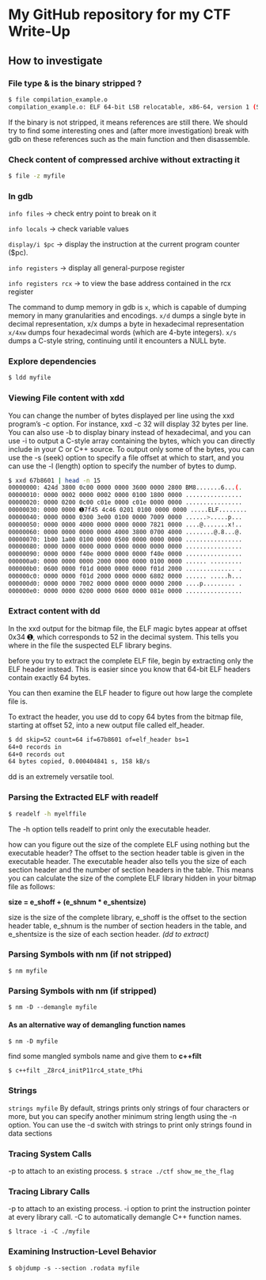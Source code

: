 # My GitHub repository for my CTF Write-Up

## How to investigate

### File type & is the binary stripped ?

```bash
$ file compilation_example.o
compilation_example.o: ELF 64-bit LSB relocatable, x86-64, version 1 (SYSV), **not stripped**
```

If the binary is not stripped, it means references are still there. We should try to find some interesting ones and (after more investigation) break with gdb on these references such as the main function and then disassemble.

### Check content of compressed archive without extracting it

```bash
$ file -z myfile
```

### In gdb

`info files` -> check entry point to break on it

`info locals` -> check variable values

`display/i $pc` -> display the instruction at the current
program counter ($pc).

`info registers` -> display all general-purpose register

`info registers rcx` -> to view the base address contained in the rcx register

The command to dump memory in gdb is `x`, which is capable of dumping memory in many granularities and encodings.
`x/d` dumps a single byte in decimal representation, x/x dumps a byte in hexadecimal representation
`x/4xw` dumps four hexadecimal words (which are 4-byte integers).
`x/s` dumps a C-style string, continuing until it encounters a NULL byte.

### Explore dependencies

```bash
$ ldd myfile
```

### Viewing File content with xdd 

You can change the number of bytes displayed per line using the xxd
program’s -c option. For instance, xxd -c 32 will display 32 bytes per line. You
can also use -b to display binary instead of hexadecimal, and you can use -i
to output a C-style array containing the bytes, which you can directly
include in your C or C++ source. To output only some of the bytes, you can
use the -s (seek) option to specify a file offset at which to start, and you can
use the -l (length) option to specify the number of bytes to dump.

```bash
$ xxd 67b8601 | head -n 15
00000000: 424d 3800 0c00 0000 0000 3600 0000 2800 BM8.......6...(.
00000010: 0000 0002 0000 0002 0000 0100 1800 0000 ................
00000020: 0000 0200 0c00 c01e 0000 c01e 0000 0000 ................
00000030: 0000 0000 ➊7f45 4c46 0201 0100 0000 0000 .....ELF........
00000040: 0000 0000 0300 3e00 0100 0000 7009 0000 ......>.....p...
00000050: 0000 0000 4000 0000 0000 0000 7821 0000 ....@.......x!..
00000060: 0000 0000 0000 0000 4000 3800 0700 4000 ........@.8...@.
00000070: 1b00 1a00 0100 0000 0500 0000 0000 0000 ................
00000080: 0000 0000 0000 0000 0000 0000 0000 0000 ................
00000090: 0000 0000 f40e 0000 0000 0000 f40e 0000 ................
000000a0: 0000 0000 0000 2000 0000 0000 0100 0000 ...... .........
000000b0: 0600 0000 f01d 0000 0000 0000 f01d 2000 .............. .
000000c0: 0000 0000 f01d 2000 0000 0000 6802 0000 ...... .....h...
000000d0: 0000 0000 7002 0000 0000 0000 0000 2000 ....p......... .
000000e0: 0000 0000 0200 0000 0600 0000 081e 0000 ................
```

### Extract content with dd

In the xxd output for the bitmap file, the ELF magic bytes appear at offset
0x34 ➊, which corresponds to 52 in the decimal system. This tells you where
in the file the suspected ELF library begins.

before you try to extract the complete ELF
file, begin by extracting only the ELF header instead.
This is easier since you know that 64-bit ELF headers contain exactly 64 bytes.

You can then examine the ELF header to figure out how large the complete file is.

To extract the header, you use dd to copy 64 bytes from the bitmap file,
starting at offset 52, into a new output file called elf_header.

```bash
$ dd skip=52 count=64 if=67b8601 of=elf_header bs=1
64+0 records in
64+0 records out
64 bytes copied, 0.000404841 s, 158 kB/s
```
dd is an extremely versatile tool.

### Parsing the Extracted ELF with readelf

```bash
$ readelf -h myelffile
```
The -h option tells readelf to print only the executable header.

how can you figure out the size of the complete ELF using nothing but the executable header?
The offset to the section header table is given in the executable header. The executable header also tells you the size of each section header and the number of section headers in the table. This means you can calculate the size of the complete ELF library hidden in your bitmap file as follows:

**size = e_shoff + (e_shnum * e_shentsize)**

size is the size of the complete library, e_shoff is the
offset to the section header table, e_shnum is the number of section headers
in the table, and e_shentsize is the size of each section header.
*(dd to extract)*

### Parsing Symbols with nm (if not stripped)

`$ nm myfile`

### Parsing Symbols with nm (if stripped)

`$ nm -D --demangle myfile`

#### As an alternative way of demangling function names

`$ nm -D myfile`

find some mangled symbols name and give them to **c++filt**

`$ c++filt _Z8rc4_initP11rc4_state_tPhi`

### Strings

`strings myfile`
By default, strings prints only strings of four characters or more, but you can specify another minimum string length using the -n option.
You can use the -d switch with strings to print only strings found in data sections

### Tracing System Calls

-p to attach to an existing process.
`$ strace ./ctf show_me_the_flag`

### Tracing Library Calls

-p to attach to an existing process.
-i option to print the instruction pointer at every library call.
-C to automatically demangle C++ function names.

`$ ltrace -i -C ./myfile`

### Examining Instruction-Level Behavior

`$ objdump -s --section .rodata myfile`
